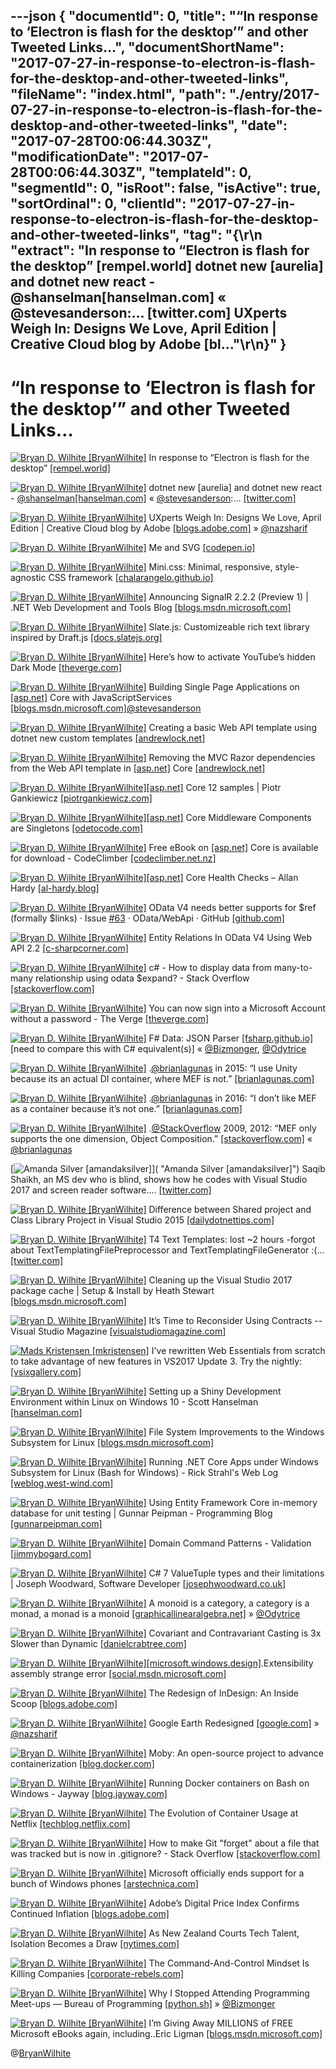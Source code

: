 ---json
{
  "documentId": 0,
  "title": "“In response to ‘Electron is flash for the desktop’” and other Tweeted Links…",
  "documentShortName": "2017-07-27-in-response-to-electron-is-flash-for-the-desktop-and-other-tweeted-links",
  "fileName": "index.html",
  "path": "./entry/2017-07-27-in-response-to-electron-is-flash-for-the-desktop-and-other-tweeted-links",
  "date": "2017-07-28T00:06:44.303Z",
  "modificationDate": "2017-07-28T00:06:44.303Z",
  "templateId": 0,
  "segmentId": 0,
  "isRoot": false,
  "isActive": true,
  "sortOrdinal": 0,
  "clientId": "2017-07-27-in-response-to-electron-is-flash-for-the-desktop-and-other-tweeted-links",
  "tag": "{\r\n  \"extract\": \"In response to “Electron is flash for the desktop” [rempel.world] dotnet new [aurelia] and dotnet new react - @shanselman[hanselman.com] « @stevesanderson:… [twitter.com] UXperts Weigh In: Designs We Love, April Edition | Creative Cloud blog by Adobe [bl...\"\r\n}"
}
---

# “In response to ‘Electron is flash for the desktop’” and other Tweeted Links…

[<img alt="Bryan D. Wilhite [BryanWilhite]" src="https://songhay.blob.core.windows.net/shared-social-twitter/BryanWilhite.jpeg">](http://t.co/UNdqV0Z1zz "Bryan D. Wilhite [BryanWilhite]") In response to “Electron is flash for the desktop” [[rempel.world]](https://rempel.world/posts/electron.html)

[<img alt="Bryan D. Wilhite [BryanWilhite]" src="https://songhay.blob.core.windows.net/shared-social-twitter/BryanWilhite.jpeg">](http://t.co/UNdqV0Z1zz "Bryan D. Wilhite [BryanWilhite]") dotnet new [aurelia] and dotnet new react - [@shanselman](http://twitter.com/shanselman)[[hanselman.com]](https://www.hanselman.com/blog/dotnetNewAngularAndDotnetNewReact.aspx) « [@stevesanderson](http://twitter.com/stevesanderson):… [[twitter.com]](https://twitter.com/i/web/status/883108248345292801)

[<img alt="Bryan D. Wilhite [BryanWilhite]" src="https://songhay.blob.core.windows.net/shared-social-twitter/BryanWilhite.jpeg">](http://t.co/UNdqV0Z1zz "Bryan D. Wilhite [BryanWilhite]") UXperts Weigh In: Designs We Love, April Edition | Creative Cloud blog by Adobe [[blogs.adobe.com]](https://blogs.adobe.com/creativecloud/uxperts-weigh-in-designs-we-love-april-edition/) » [@nazsharif](http://twitter.com/nazsharif)

[<img alt="Bryan D. Wilhite [BryanWilhite]" src="https://songhay.blob.core.windows.net/shared-social-twitter/BryanWilhite.jpeg">](http://t.co/UNdqV0Z1zz "Bryan D. Wilhite [BryanWilhite]") Me and SVG [[codepen.io]](http://codepen.io/AmeliaBR/post/me-and-svg)

[<img alt="Bryan D. Wilhite [BryanWilhite]" src="https://songhay.blob.core.windows.net/shared-social-twitter/BryanWilhite.jpeg">](http://t.co/UNdqV0Z1zz "Bryan D. Wilhite [BryanWilhite]") Mini.css: Minimal, responsive, style-agnostic CSS framework [[chalarangelo.github.io]](https://chalarangelo.github.io/mini.css/index.html)

[<img alt="Bryan D. Wilhite [BryanWilhite]" src="https://songhay.blob.core.windows.net/shared-social-twitter/BryanWilhite.jpeg">](http://t.co/UNdqV0Z1zz "Bryan D. Wilhite [BryanWilhite]") Announcing SignalR 2.2.2 (Preview 1) | .NET Web Development and Tools Blog [[blogs.msdn.microsoft.com]](https://blogs.msdn.microsoft.com/webdev/2017/04/13/announcing-signalr-2-2-2-preview-1/)

[<img alt="Bryan D. Wilhite [BryanWilhite]" src="https://songhay.blob.core.windows.net/shared-social-twitter/BryanWilhite.jpeg">](http://t.co/UNdqV0Z1zz "Bryan D. Wilhite [BryanWilhite]") Slate.js: Customizeable rich text library inspired by Draft.js [[docs.slatejs.org]](https://docs.slatejs.org/)

[<img alt="Bryan D. Wilhite [BryanWilhite]" src="https://songhay.blob.core.windows.net/shared-social-twitter/BryanWilhite.jpeg">](http://t.co/UNdqV0Z1zz "Bryan D. Wilhite [BryanWilhite]") Here’s how to activate YouTube’s hidden Dark Mode [[theverge.com]](http://www.theverge.com/2017/4/14/15299552/youtube-dark-mode-how-to-activate)

[<img alt="Bryan D. Wilhite [BryanWilhite]" src="https://songhay.blob.core.windows.net/shared-social-twitter/BryanWilhite.jpeg">](http://t.co/UNdqV0Z1zz "Bryan D. Wilhite [BryanWilhite]") Building Single Page Applications on [[asp.net]](http://ASP.NET) Core with JavaScriptServices [[blogs.msdn.microsoft.com]](https://blogs.msdn.microsoft.com/webdev/2017/02/14/building-single-page-applications-on-asp-net-core-with-javascriptservices/)[@stevesanderson](http://twitter.com/stevesanderson)

[<img alt="Bryan D. Wilhite [BryanWilhite]" src="https://songhay.blob.core.windows.net/shared-social-twitter/BryanWilhite.jpeg">](http://t.co/UNdqV0Z1zz "Bryan D. Wilhite [BryanWilhite]") Creating a basic Web API template using dotnet new custom templates [[andrewlock.net]](https://andrewlock.net/creating-a-basic-web-api-template-using-dotnet-new-custom-templates/)

[<img alt="Bryan D. Wilhite [BryanWilhite]" src="https://songhay.blob.core.windows.net/shared-social-twitter/BryanWilhite.jpeg">](http://t.co/UNdqV0Z1zz "Bryan D. Wilhite [BryanWilhite]") Removing the MVC Razor dependencies from the Web API template in [[asp.net]](http://ASP.NET) Core [[andrewlock.net]](https://andrewlock.net/removing-the-mvc-razor-dependencies-from-the-web-api-template-in-asp-net-core/)

[<img alt="Bryan D. Wilhite [BryanWilhite]" src="https://songhay.blob.core.windows.net/shared-social-twitter/BryanWilhite.jpeg">](http://t.co/UNdqV0Z1zz "Bryan D. Wilhite [BryanWilhite]")[[asp.net]](http://ASP.NET) Core 12 samples | Piotr Gankiewicz [[piotrgankiewicz.com]](http://piotrgankiewicz.com/2017/04/17/asp-net-core-12-samples/)

[<img alt="Bryan D. Wilhite [BryanWilhite]" src="https://songhay.blob.core.windows.net/shared-social-twitter/BryanWilhite.jpeg">](http://t.co/UNdqV0Z1zz "Bryan D. Wilhite [BryanWilhite]")[[asp.net]](http://ASP.NET) Core Middleware Components are Singletons [[odetocode.com]](http://odetocode.com/blogs/scott/archive/2017/04/19/asp-net-core-middleware-components-are-singletons.aspx)

[<img alt="Bryan D. Wilhite [BryanWilhite]" src="https://songhay.blob.core.windows.net/shared-social-twitter/BryanWilhite.jpeg">](http://t.co/UNdqV0Z1zz "Bryan D. Wilhite [BryanWilhite]") Free eBook on [[asp.net]](http://ASP.Net) Core is available for download - CodeClimber [[codeclimber.net.nz]](http://codeclimber.net.nz/archive/2017/04/20/free-ebook-on-aspnet-core-is-available-for-download/)

[<img alt="Bryan D. Wilhite [BryanWilhite]" src="https://songhay.blob.core.windows.net/shared-social-twitter/BryanWilhite.jpeg">](http://t.co/UNdqV0Z1zz "Bryan D. Wilhite [BryanWilhite]")[[asp.net]](http://ASP.NET) Core Health Checks – Allan Hardy [[al-hardy.blog]](https://al-hardy.blog/2017/04/17/asp-net-core-health-checking/)

[<img alt="Bryan D. Wilhite [BryanWilhite]" src="https://songhay.blob.core.windows.net/shared-social-twitter/BryanWilhite.jpeg">](http://t.co/UNdqV0Z1zz "Bryan D. Wilhite [BryanWilhite]") OData V4 needs better supports for $ref (formally $links) · Issue [#63](http://twitter.com/search?q=%2363) · OData/WebApi · GitHub [[github.com]](https://github.com/OData/WebApi/issues/63)

[<img alt="Bryan D. Wilhite [BryanWilhite]" src="https://songhay.blob.core.windows.net/shared-social-twitter/BryanWilhite.jpeg">](http://t.co/UNdqV0Z1zz "Bryan D. Wilhite [BryanWilhite]") Entity Relations In OData V4 Using Web API 2.2 [[c-sharpcorner.com]](http://www.c-sharpcorner.com/article/entity-relations-in-odata-v4-using-web-api-2-22/)

[<img alt="Bryan D. Wilhite [BryanWilhite]" src="https://songhay.blob.core.windows.net/shared-social-twitter/BryanWilhite.jpeg">](http://t.co/UNdqV0Z1zz "Bryan D. Wilhite [BryanWilhite]") c# - How to display data from many-to-many relationship using odata $expand? - Stack Overflow [[stackoverflow.com]](https://stackoverflow.com/questions/36729864/how-to-display-data-from-many-to-many-relationship-using-odata-expand)

[<img alt="Bryan D. Wilhite [BryanWilhite]" src="https://songhay.blob.core.windows.net/shared-social-twitter/BryanWilhite.jpeg">](http://t.co/UNdqV0Z1zz "Bryan D. Wilhite [BryanWilhite]") You can now sign into a Microsoft Account without a password - The Verge [[theverge.com]](http://www.theverge.com/2017/4/18/15345300/microsoft-account-no-password-authenticator-app-feature)

[<img alt="Bryan D. Wilhite [BryanWilhite]" src="https://songhay.blob.core.windows.net/shared-social-twitter/BryanWilhite.jpeg">](http://t.co/UNdqV0Z1zz "Bryan D. Wilhite [BryanWilhite]") F# Data: JSON Parser [[fsharp.github.io]](http://fsharp.github.io/FSharp.Data/library/JsonValue.html) [need to compare this with C# equivalent(s)] « [@Bizmonger](http://twitter.com/Bizmonger), [@Odytrice](http://twitter.com/Odytrice)

[<img alt="Bryan D. Wilhite [BryanWilhite]" src="https://songhay.blob.core.windows.net/shared-social-twitter/BryanWilhite.jpeg">](http://t.co/UNdqV0Z1zz "Bryan D. Wilhite [BryanWilhite]") .[@brianlagunas](http://twitter.com/brianlagunas) in 2015: “I use Unity because its an actual DI container, where MEF is not.” [[brianlagunas.com]](http://brianlagunas.com/infragistics-webinar-mvvm-made-simple-with-prism-sample-code/)

[<img alt="Bryan D. Wilhite [BryanWilhite]" src="https://songhay.blob.core.windows.net/shared-social-twitter/BryanWilhite.jpeg">](http://t.co/UNdqV0Z1zz "Bryan D. Wilhite [BryanWilhite]") .[@brianlagunas](http://twitter.com/brianlagunas) in 2016: “I don’t like MEF as a container because it’s not one.” [[brianlagunas.com]](http://brianlagunas.com/say-hello-to-the-prism-template-pack/)

[<img alt="Bryan D. Wilhite [BryanWilhite]" src="https://songhay.blob.core.windows.net/shared-social-twitter/BryanWilhite.jpeg">](http://t.co/UNdqV0Z1zz "Bryan D. Wilhite [BryanWilhite]") .[@StackOverflow](http://twitter.com/StackOverflow) 2009, 2012: “MEF only supports the one dimension, Object Composition.” [[stackoverflow.com]](http://stackoverflow.com/questions/216565/why-exactly-isnt-mef-a-di-ioc-container) « [@brianlagunas](http://twitter.com/brianlagunas)

[<img alt="Amanda Silver [amandaksilver]" src="https://songhay.blob.core.windows.net/shared-social-twitter/amandaksilver.jpg">]( "Amanda Silver [amandaksilver]") Saqib Shaikh, an MS dev who is blind, shows how he codes with Visual Studio 2017 and screen reader software.… [[twitter.com]](https://twitter.com/i/web/status/864251615313674240)

[<img alt="Bryan D. Wilhite [BryanWilhite]" src="https://songhay.blob.core.windows.net/shared-social-twitter/BryanWilhite.jpeg">](http://t.co/UNdqV0Z1zz "Bryan D. Wilhite [BryanWilhite]") Difference between Shared project and Class Library Project in Visual Studio 2015 [[dailydotnettips.com]](http://dailydotnettips.com/2015/07/30/difference-between-shared-project-and-class-library-project-in-visual-studio-2015/)

[<img alt="Bryan D. Wilhite [BryanWilhite]" src="https://songhay.blob.core.windows.net/shared-social-twitter/BryanWilhite.jpeg">](http://t.co/UNdqV0Z1zz "Bryan D. Wilhite [BryanWilhite]") T4 Text Templates: lost ~2 hours -forgot about TextTemplatingFilePreprocessor and TextTemplatingFileGenerator :(… [[twitter.com]](https://twitter.com/i/web/status/885238792327757824)

[<img alt="Bryan D. Wilhite [BryanWilhite]" src="https://songhay.blob.core.windows.net/shared-social-twitter/BryanWilhite.jpeg">](http://t.co/UNdqV0Z1zz "Bryan D. Wilhite [BryanWilhite]") Cleaning up the Visual Studio 2017 package cache | Setup &amp; Install by Heath Stewart [[blogs.msdn.microsoft.com]](https://blogs.msdn.microsoft.com/heaths/2017/04/19/cleaning-up-the-visual-studio-2017-package-cache/)

[<img alt="Bryan D. Wilhite [BryanWilhite]" src="https://songhay.blob.core.windows.net/shared-social-twitter/BryanWilhite.jpeg">](http://t.co/UNdqV0Z1zz "Bryan D. Wilhite [BryanWilhite]") It’s Time to Reconsider Using Contracts -- Visual Studio Magazine [[visualstudiomagazine.com]](https://visualstudiomagazine.com/articles/2017/04/01/reconsider-using-contracts.aspx)

[<img alt="Mads Kristensen [mkristensen]" src="https://songhay.blob.core.windows.net/shared-social-twitter/mkristensen.jpeg">](http://t.co/uzMyatLQEv "Mads Kristensen [mkristensen]") I've rewritten Web Essentials from scratch to take advantage of new features in VS2017 Update 3. Try the nightly: [[vsixgallery.com]](http://vsixgallery.com/extension/bb7e2273-9a70-4e5e-b4dd-1f361b6166c0/)

[<img alt="Bryan D. Wilhite [BryanWilhite]" src="https://songhay.blob.core.windows.net/shared-social-twitter/BryanWilhite.jpeg">](http://t.co/UNdqV0Z1zz "Bryan D. Wilhite [BryanWilhite]") Setting up a Shiny Development Environment within Linux on Windows 10 - Scott Hanselman [[hanselman.com]](https://www.hanselman.com/blog/SettingUpAShinyDevelopmentEnvironmentWithinLinuxOnWindows10.aspx)

[<img alt="Bryan D. Wilhite [BryanWilhite]" src="https://songhay.blob.core.windows.net/shared-social-twitter/BryanWilhite.jpeg">](http://t.co/UNdqV0Z1zz "Bryan D. Wilhite [BryanWilhite]") File System Improvements to the Windows Subsystem for Linux [[blogs.msdn.microsoft.com]](https://blogs.msdn.microsoft.com/wsl/2017/04/18/file-system-improvements-to-the-windows-subsystem-for-linux/)

[<img alt="Bryan D. Wilhite [BryanWilhite]" src="https://songhay.blob.core.windows.net/shared-social-twitter/BryanWilhite.jpeg">](http://t.co/UNdqV0Z1zz "Bryan D. Wilhite [BryanWilhite]") Running .NET Core Apps under Windows Subsystem for Linux (Bash for Windows) - Rick Strahl's Web Log [[weblog.west-wind.com]](https://weblog.west-wind.com/posts/2017/Apr/13/Running-NET-Core-Apps-under-Windows-Subsystem-for-Linux-Bash-for-Windows)

[<img alt="Bryan D. Wilhite [BryanWilhite]" src="https://songhay.blob.core.windows.net/shared-social-twitter/BryanWilhite.jpeg">](http://t.co/UNdqV0Z1zz "Bryan D. Wilhite [BryanWilhite]") Using Entity Framework Core in-memory database for unit testing | Gunnar Peipman - Programming Blog [[gunnarpeipman.com]](http://gunnarpeipman.com/2017/04/aspnet-core-ef-inmemory/)

[<img alt="Bryan D. Wilhite [BryanWilhite]" src="https://songhay.blob.core.windows.net/shared-social-twitter/BryanWilhite.jpeg">](http://t.co/UNdqV0Z1zz "Bryan D. Wilhite [BryanWilhite]") Domain Command Patterns - Validation [[jimmybogard.com]](https://jimmybogard.com/domain-command-patterns-validation/)

[<img alt="Bryan D. Wilhite [BryanWilhite]" src="https://songhay.blob.core.windows.net/shared-social-twitter/BryanWilhite.jpeg">](http://t.co/UNdqV0Z1zz "Bryan D. Wilhite [BryanWilhite]") C# 7 ValueTuple types and their limitations | Joseph Woodward, Software Developer [[josephwoodward.co.uk]](http://josephwoodward.co.uk/2017/04/csharp-7-valuetuple-types-and-their-limitations)

[<img alt="Bryan D. Wilhite [BryanWilhite]" src="https://songhay.blob.core.windows.net/shared-social-twitter/BryanWilhite.jpeg">](http://t.co/UNdqV0Z1zz "Bryan D. Wilhite [BryanWilhite]") A monoid is a category, a category is a monad, a monad is a monoid [[graphicallinearalgebra.net]](https://graphicallinearalgebra.net/2017/04/16/a-monoid-is-a-category-a-category-is-a-monad-a-monad-is-a-monoid/) » [@Odytrice](http://twitter.com/Odytrice)

[<img alt="Bryan D. Wilhite [BryanWilhite]" src="https://songhay.blob.core.windows.net/shared-social-twitter/BryanWilhite.jpeg">](http://t.co/UNdqV0Z1zz "Bryan D. Wilhite [BryanWilhite]") Covariant and Contravariant Casting is 3x Slower than Dynamic [[danielcrabtree.com]](https://www.danielcrabtree.com/blog/214/covariant-and-contravariant-casting-is-3x-slower-than-dynamic)

[<img alt="Bryan D. Wilhite [BryanWilhite]" src="https://songhay.blob.core.windows.net/shared-social-twitter/BryanWilhite.jpeg">](http://t.co/UNdqV0Z1zz "Bryan D. Wilhite [BryanWilhite]")[[microsoft.windows.design]](http://Microsoft.Windows.Design).Extensibility assembly strange error [[social.msdn.microsoft.com]](https://social.msdn.microsoft.com/Forums/vstudio/en-US/8559aca0-344e-4b22-bae4-489d5964a8eb/microsoftwindowsdesignextensibility-assembly-strange-error?forum=wpf)

[<img alt="Bryan D. Wilhite [BryanWilhite]" src="https://songhay.blob.core.windows.net/shared-social-twitter/BryanWilhite.jpeg">](http://t.co/UNdqV0Z1zz "Bryan D. Wilhite [BryanWilhite]") The Redesign of InDesign: An Inside Scoop [[blogs.adobe.com]](https://blogs.adobe.com/creativecloud/the-redesign-of-indesign-an-inside-scoop/)

[<img alt="Bryan D. Wilhite [BryanWilhite]" src="https://songhay.blob.core.windows.net/shared-social-twitter/BryanWilhite.jpeg">](http://t.co/UNdqV0Z1zz "Bryan D. Wilhite [BryanWilhite]") Google Earth Redesigned [[google.com]](https://www.google.com/earth/) » [@nazsharif](http://twitter.com/nazsharif)

[<img alt="Bryan D. Wilhite [BryanWilhite]" src="https://songhay.blob.core.windows.net/shared-social-twitter/BryanWilhite.jpeg">](http://t.co/UNdqV0Z1zz "Bryan D. Wilhite [BryanWilhite]") Moby: An open-source project to advance containerization [[blog.docker.com]](https://blog.docker.com/2017/04/introducing-the-moby-project/)

[<img alt="Bryan D. Wilhite [BryanWilhite]" src="https://songhay.blob.core.windows.net/shared-social-twitter/BryanWilhite.jpeg">](http://t.co/UNdqV0Z1zz "Bryan D. Wilhite [BryanWilhite]") Running Docker containers on Bash on Windows - Jayway [[blog.jayway.com]](https://blog.jayway.com/2017/04/19/running-docker-on-bash-on-windows/)

[<img alt="Bryan D. Wilhite [BryanWilhite]" src="https://songhay.blob.core.windows.net/shared-social-twitter/BryanWilhite.jpeg">](http://t.co/UNdqV0Z1zz "Bryan D. Wilhite [BryanWilhite]") The Evolution of Container Usage at Netflix [[techblog.netflix.com]](http://techblog.netflix.com/2017/04/the-evolution-of-container-usage-at.html)

[<img alt="Bryan D. Wilhite [BryanWilhite]" src="https://songhay.blob.core.windows.net/shared-social-twitter/BryanWilhite.jpeg">](http://t.co/UNdqV0Z1zz "Bryan D. Wilhite [BryanWilhite]") How to make Git "forget" about a file that was tracked but is now in .gitignore? - Stack Overflow [[stackoverflow.com]](http://stackoverflow.com/questions/1274057/how-to-make-git-forget-about-a-file-that-was-tracked-but-is-now-in-gitignore)

[<img alt="Bryan D. Wilhite [BryanWilhite]" src="https://songhay.blob.core.windows.net/shared-social-twitter/BryanWilhite.jpeg">](http://t.co/UNdqV0Z1zz "Bryan D. Wilhite [BryanWilhite]") Microsoft officially ends support for a bunch of Windows phones [[arstechnica.com]](https://arstechnica.com/gadgets/2017/04/microsoft-officially-ends-support-for-a-bunch-of-windows-phones/)

[<img alt="Bryan D. Wilhite [BryanWilhite]" src="https://songhay.blob.core.windows.net/shared-social-twitter/BryanWilhite.jpeg">](http://t.co/UNdqV0Z1zz "Bryan D. Wilhite [BryanWilhite]") Adobe’s Digital Price Index Confirms Continued Inflation [[blogs.adobe.com]](https://blogs.adobe.com/conversations/2017/04/adobes-digital-price-index-confirms-continued-inflation.html)

[<img alt="Bryan D. Wilhite [BryanWilhite]" src="https://songhay.blob.core.windows.net/shared-social-twitter/BryanWilhite.jpeg">](http://t.co/UNdqV0Z1zz "Bryan D. Wilhite [BryanWilhite]") As New Zealand Courts Tech Talent, Isolation Becomes a Draw [[nytimes.com]](https://www.nytimes.com/2017/04/14/technology/new-zealand-tech-industry.html)

[<img alt="Bryan D. Wilhite [BryanWilhite]" src="https://songhay.blob.core.windows.net/shared-social-twitter/BryanWilhite.jpeg">](http://t.co/UNdqV0Z1zz "Bryan D. Wilhite [BryanWilhite]") The Command-And-Control Mindset Is Killing Companies [[corporate-rebels.com]](http://corporate-rebels.com/mindset/)

[<img alt="Bryan D. Wilhite [BryanWilhite]" src="https://songhay.blob.core.windows.net/shared-social-twitter/BryanWilhite.jpeg">](http://t.co/UNdqV0Z1zz "Bryan D. Wilhite [BryanWilhite]") Why I Stopped Attending Programming Meet-ups — Bureau of Programming [[python.sh]](https://python.sh/2017/4/why-i-stopped-attending-programming-meetups) » [@Bizmonger](http://twitter.com/Bizmonger)

[<img alt="Bryan D. Wilhite [BryanWilhite]" src="https://songhay.blob.core.windows.net/shared-social-twitter/BryanWilhite.jpeg">](http://t.co/UNdqV0Z1zz "Bryan D. Wilhite [BryanWilhite]") I’m Giving Away MILLIONS of FREE Microsoft eBooks again, including..Eric Ligman [[blogs.msdn.microsoft.com]](https://blogs.msdn.microsoft.com/mssmallbiz/2017/07/11/largest-free-microsoft-ebook-giveaway-im-giving-away-millions-of-free-microsoft-ebooks-again-including-windows-10-office-365-office-2016-power-bi-azure-windows-8-1-office-2013-sharepo/)

@[BryanWilhite](https://twitter.com/BryanWilhite)
